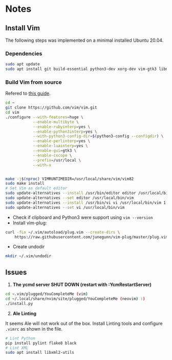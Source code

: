 # Notes

## Install Vim
The following steps was implemented on a minimal installed Ubuntu 20.04.
### Dependencies
```bash
sudo apt update
sudo apt install git build-essential python3-dev xorg-dev vim-gtk3 libncurses-dev curl  
```
### Build Vim from source
Refered to [this guide](https://github.com/ycm-core/YouCompleteMe/wiki/Building-Vim-from-source).
```bash
cd ~
git clone https://github.com/vim/vim.git
cd vim
./configure --with-features=huge \
            --enable-multibyte \
            --enable-rubyinterp=yes \
            --enable-python3interp=yes \
            --with-python3-config-dir=$(python3-config --configdir) \
            --enable-perlinterp=yes \
            --enable-luainterp=yes \
            --enable-gui=gtk3 \
            --enable-cscope \
            --prefix=/usr/local \
            --with-x


make -j$(nproc) VIMRUNTIMEDIR=/usr/local/share/vim/vim82
sudo make install
# Set Vim as default editor
sudo update-alternatives --install /usr/bin/editor editor /usr/local/bin/vim 1
sudo update-alternatives --set editor /usr/local/bin/vim
sudo update-alternatives --install /usr/bin/vi vi /usr/local/bin/vim 1
sudo update-alternatives --set vi /usr/local/bin/vim
```
- Check if clipboard and Python3 were support using `vim --version`
- Install vim-plug: 
```bash
curl -fLo ~/.vim/autoload/plug.vim --create-dirs \
    https://raw.githubusercontent.com/junegunn/vim-plug/master/plug.vim
```
- Create undodir
```bash
mkdir ~/.vim/undodir
```

## Issues
1. **The ycmd server SHUT DOWN (restart with :YcmRestartServer)**

```bash
cd ~.vim/plugged/YouCompleteMe (vim)
cd ~/.local/share/nvim/site/plugged/YouCompleteMe (neovim) :)
./install.py
```

2. **Ale Linting** 

It seems Ale will not work out of the box. Install Linting tools and configure `.vimrc` as shown in the file.
```bash
# Lint Python
pip install pylint flake8 black
# Lint XML
sudo apt install libxml2-utils
```
